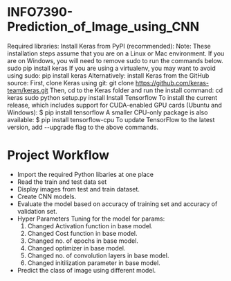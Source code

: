 # INFO7390-Prediction_of_Image_using_CNN
Required libraries:
Install Keras from PyPI (recommended):
Note: These installation steps assume that you are on a Linux or Mac environment. If you are on Windows, you will need to remove sudo to run the commands below.
sudo pip install keras
If you are using a virtualenv, you may want to avoid using sudo:
pip install keras
Alternatively: install Keras from the GitHub source:
First, clone Keras using git:
git clone https://github.com/keras-team/keras.git
Then, cd to the Keras folder and run the install command:
cd keras
sudo python setup.py install
Install Tensorflow
To install the current release, which includes support for CUDA-enabled GPU cards (Ubuntu and Windows):
$ pip install tensorflow
A smaller CPU-only package is also available:
$ pip install tensorflow-cpu
To update TensorFlow to the latest version, add --upgrade flag to the above commands.

# Project Workflow

- Import the required Python libaries at one place
- Read the train and test data set
- Display images from test and train dataset.
- Create CNN models. 
- Evaluate the model based on accuracy of training set and accuracy of validation set.
- Hyper Parameters Tuning for the model for params:
    1.  Changed Activation function in base model. 
    2.  Changed Cost function in base model.
    3.  Changed no. of epochs in base model.
    4.  Changed optimizer in base model.
    5.  Changed no. of convolution layers in base model.
    6.  Changed initilization parameter in base model.
- Predict the class of image using different model.